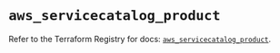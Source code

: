 # `aws_servicecatalog_product`

Refer to the Terraform Registry for docs: [`aws_servicecatalog_product`](https://registry.terraform.io/providers/hashicorp/aws/3.76.1/docs/resources/servicecatalog_product).

